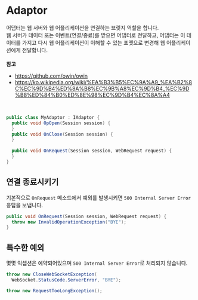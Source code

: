 Adaptor
====
어댑터는 웹 서버와 웹 어플리케이션을 연결하는 브릿지 역할을 합니다.<br>
웹 서버가 데이터 또는 이벤트(연결/종료)를 받으면 어댑터로 전달하고, 어댑터는 이 데이터를 가지고 다시 웹 어플리케이션이 이해할 수 있는 포멧으로 변경해 웹 어플리케이션에게 전달합니다.<br>
<br>
__참고__<br>
* https://github.com/owin/owin
* https://ko.wikipedia.org/wiki/%EA%B3%B5%EC%9A%A9_%EA%B2%8C%EC%9D%B4%ED%8A%B8%EC%9B%A8%EC%9D%B4_%EC%9D%B8%ED%84%B0%ED%8E%98%EC%9D%B4%EC%8A%A4
<Br>

```cs
public class MyAdaptor : IAdaptor {
  public void OpOpen(Session session) {
  }
  public void OnClose(Session session) {
  }
  
  public void OnRequest(Session session, WebRequest request) {
  }
}
```

연결 종료시키기
----
기본적으로 `OnRequest` 메소드에서 예외를 발생시키면 `500 Internal Server Error` 응답을 보냅니다.

```cs
public void OnRequest(Session session, WebRequest request) {
  throw new InvalidOperationException("BYE");
}
```

특수한 예외
----
몇몇 익셉션은 예약되어있으며 `500 Internal Server Error`로 처리되지 않습니다.

```cs
throw new CloseWebSocketException(
  WebSocket.StatusCode.ServerError, "BYE");
```
```cs
throw new RequestTooLongException();
```
